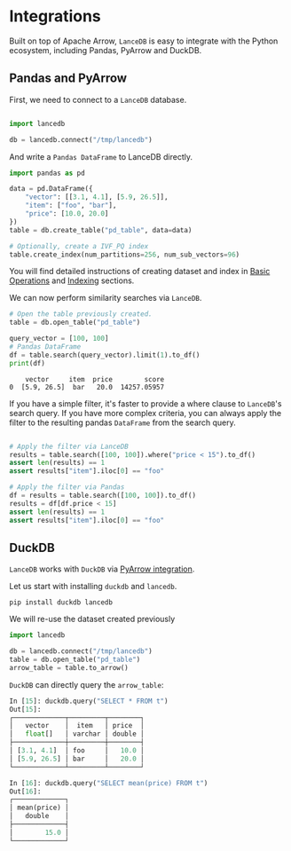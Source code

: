 # Integrations

Built on top of Apache Arrow, `LanceDB` is easy to integrate with the Python ecosystem, including Pandas, PyArrow and DuckDB.

## Pandas and PyArrow

First, we need to connect to a `LanceDB` database.

``` py

import lancedb

db = lancedb.connect("/tmp/lancedb")
```

And write a `Pandas DataFrame` to LanceDB directly.

```py
import pandas as pd

data = pd.DataFrame({
    "vector": [[3.1, 4.1], [5.9, 26.5]],
    "item": ["foo", "bar"],
    "price": [10.0, 20.0]
})
table = db.create_table("pd_table", data=data)

# Optionally, create a IVF_PQ index
table.create_index(num_partitions=256, num_sub_vectors=96)
```

You will find detailed instructions of creating dataset and index in [Basic Operations](basic.md) and [Indexing](ann_indexes.md)
sections.


We can now perform similarity searches via `LanceDB`.

```py
# Open the table previously created.
table = db.open_table("pd_table")

query_vector = [100, 100]
# Pandas DataFrame
df = table.search(query_vector).limit(1).to_df()
print(df)
```

```
    vector     item  price        score
0  [5.9, 26.5]  bar   20.0  14257.05957
```

If you have a simple filter, it's faster to provide a where clause to `LanceDB`'s search query.
If you have more complex criteria, you can always apply the filter to the resulting pandas `DataFrame` from the search query.

```python

# Apply the filter via LanceDB
results = table.search([100, 100]).where("price < 15").to_df()
assert len(results) == 1
assert results["item"].iloc[0] == "foo"

# Apply the filter via Pandas
df = results = table.search([100, 100]).to_df()
results = df[df.price < 15]
assert len(results) == 1
assert results["item"].iloc[0] == "foo"
```

## DuckDB

`LanceDB` works with `DuckDB` via [PyArrow integration](https://duckdb.org/docs/guides/python/sql_on_arrow).

Let us start with installing `duckdb` and `lancedb`.

```shell
pip install duckdb lancedb
```

We will re-use the dataset created previously

```python
import lancedb

db = lancedb.connect("/tmp/lancedb")
table = db.open_table("pd_table")
arrow_table = table.to_arrow()
```

`DuckDB` can directly query the `arrow_table`:

```python
In [15]: duckdb.query("SELECT * FROM t")
Out[15]:
┌─────────────┬─────────┬────────┐
│   vector    │  item   │ price  │
│   float[]   │ varchar │ double │
├─────────────┼─────────┼────────┤
│ [3.1, 4.1]  │ foo     │   10.0 │
│ [5.9, 26.5] │ bar     │   20.0 │
└─────────────┴─────────┴────────┘

In [16]: duckdb.query("SELECT mean(price) FROM t")
Out[16]:
┌─────────────┐
│ mean(price) │
│   double    │
├─────────────┤
│        15.0 │
└─────────────┘
```